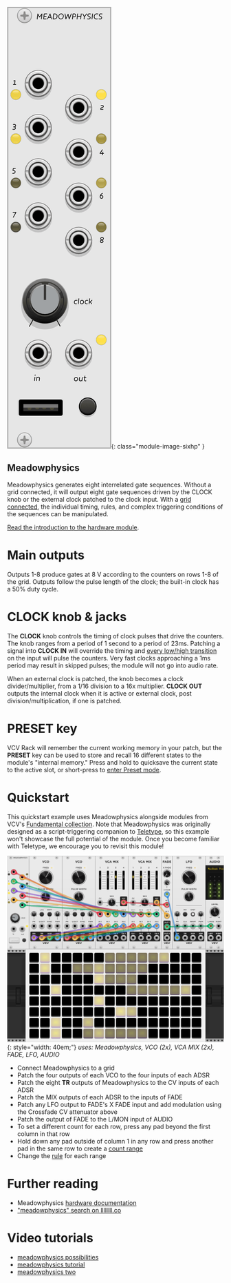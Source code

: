 ![meadowphysics module screenshot](../images/meadowphysics.png){: class="module-image-sixhp" }
## Meadowphysics

Meadowphysics generates eight interrelated gate sequences. Without a grid connected, it will output eight gate sequences driven by the CLOCK knob or the external clock patched to the clock input. With a [grid connected](../../general/connections), the individual timing, rules, and complex triggering conditions of the sequences can be manipulated.

[Read the introduction to the hardware module](http://monome.org/docs/meadowphysics/#introduction).

# Main outputs

Outputs 1-8 produce gates at 8 V according to the counters on rows 1-8 of the grid. Outputs follow the pulse length of the clock; the built-in clock has a 50% duty cycle.

# CLOCK knob & jacks

The **CLOCK** knob controls the timing of clock pulses that drive the counters. The knob ranges from a period of 1 second to a period of 23ms. Patching a signal into **CLOCK IN** will override the timing and [every low/high transition](../../general/voltage/#inputs) on the input will pulse the counters. Very fast clocks approaching a 1ms period may result in skipped pulses; the module will not go into audio rate.

When an external clock is patched, the knob becomes a clock divider/multiplier, from a 1/16 division to a 16x multiplier. **CLOCK OUT** outputs the internal clock when it is active or external clock, post division/multiplication, if one is patched.

# PRESET key

VCV Rack will remember the current working memory in your patch, but the **PRESET** key can be used to store and recall 16 different states to the module's "internal memory." Press and hold to quicksave the current state to the active slot, or short-press to [enter Preset mode](http://monome.org/docs/meadowphysics/#preset).

# Quickstart

This quickstart example uses Meadowphysics alongside modules from VCV's [Fundamental collection](https://vcvrack.com/Fundamental). Note that Meadowphysics was originally designed as a script-triggering companion to [Teletype](../teletype), so this example won't showcase the full potential of the module. Once you become familiar with Teletype, we encourage you to revisit this module!

![meadowphysics quickstart screenshot](../images/meadowphysics-quickstart.png){: style="width: 40em;"}
*uses: Meadowphysics, VCO (2x), VCA MIX (2x), FADE, LFO, AUDIO*

- Connect Meadowphysics to a grid
- Patch the four outputs of each VCO to the four inputs of each ADSR
- Patch the eight **TR** outputs of Meadowphysics to the CV inputs of each ADSR
- Patch the MIX outputs of each ADSR to the inputs of FADE
- Patch any LFO output to FADE's X FADE input and add modulation using the Crossfade CV attenuator above
- Patch the output of FADE to the L/MON input of AUDIO
- To set a different count for each row, press any pad beyond the first column in that row
- Hold down any pad outside of column 1 in any row and press another pad in the same row to create a [count range](https://monome.org/docs/ansible/meadowphysics/#basic)
- Change the [rule](https://monome.org/docs/meadowphysics/#rules--ranges) for each range

# Further reading

* Meadowphysics [hardware documentation](http://monome.org/docs/meadowphysics/)
* ["meadowphysics" search on llllllll.co](https://llllllll.co/search?q=meadowphysics)

# Video tutorials

* [meadowphysics possibilities](https://vimeo.com/107582557)
* [meadowphysics tutorial](https://vimeo.com/107586549)
* [meadowphysics two](https://vimeo.com/146731772)